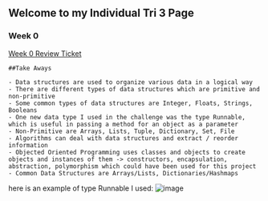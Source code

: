 ## Welcome to my Individual Tri 3 Page



### Week 0

[Week 0 Review Ticket](https://github.com/ChristopherDuroiu/DataStructures2Tri3/issues/1)
```
##Take Aways

- Data structures are used to organize various data in a logical way
- There are different types of data structures which are primitive and non-primitive
- Some common types of data structures are Integer, Floats, Strings, Booleans
- One new data type I used in the challenge was the type Runnable, which is useful in passing a method for an object as a parameter
- Non-Primitive are Arrays, Lists, Tuple, Dictionary, Set, File
- Algorithms can deal with data structures and extract / reorder information
- Objected Oriented Programming uses classes and objects to create objects and instances of them -> constructors, encapsulation, abstraction, polymorphism which could have been used for this project
- Common Data Structures are Arrays/Lists, Dictionaries/Hashmaps
```


here is an example of type Runnable I used:
![image](https://user-images.githubusercontent.com/89252299/158219765-39ce4c69-b72c-4dcf-ba94-989e21001d4c.png)


